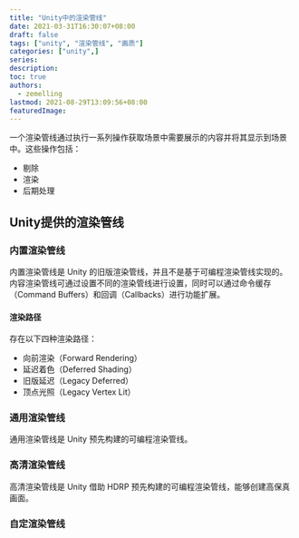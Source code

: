 ```yaml
---
title: "Unity中的渲染管线"
date: 2021-03-31T16:30:07+08:00
draft: false
tags: ["unity", "渲染管线", "画质"]
categories: ["unity",]
series:
description:
toc: true
authors:
  - zemelling
lastmod: 2021-08-29T13:09:56+08:00
featuredImage:
---
```


一个渲染管线通过执行一系列操作获取场景中需要展示的内容并将其显示到场景中。这些操作包括：

* 剔除
* 渲染
* 后期处理

## Unity提供的渲染管线

### 内置渲染管线

内置渲染管线是 Unity 的旧版渲染管线，并且不是基于可编程渲染管线实现的。
内容渲染管线可通过设置不同的渲染管线进行设置，同时可以通过命令缓存（Command Buffers）和回调（Callbacks）进行功能扩展。

#### 渲染路径

存在以下四种渲染路径：

* 向前渲染（Forward Rendering）
* 延迟着色（Deferred Shading）
* 旧版延迟（Legacy Deferred）
* 顶点光照（Legacy Vertex Lit）

### 通用渲染管线

通用渲染管线是 Unity 预先构建的可编程渲染管线。

### 高清渲染管线

高清渲染管线是 Unity 借助 HDRP 预先构建的可编程渲染管线，能够创建高保真画面。

### 自定渲染管线